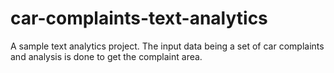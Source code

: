 # car-complaints-text-analytics
A sample text analytics project. The input data being a set of car complaints and analysis is done to get the complaint area.
